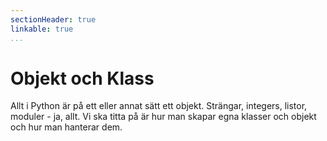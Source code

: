 ```yaml
---
sectionHeader: true
linkable: true
...
```

Objekt och Klass
=======================

Allt i Python är på ett eller annat sätt ett objekt. Strängar, integers, listor, moduler - ja, allt. Vi ska titta på är hur man skapar egna klasser och objekt och hur man hanterar dem.
